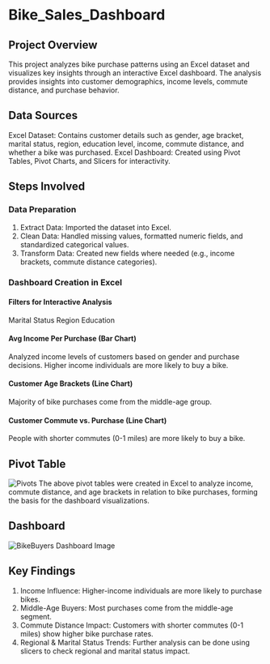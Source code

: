 # Bike_Sales_Dashboard
## Project Overview
This project analyzes bike purchase patterns using an Excel dataset and visualizes key insights through an interactive Excel dashboard. The analysis provides insights into customer demographics, income levels, commute distance, and purchase behavior.

## Data Sources
Excel Dataset: Contains customer details such as gender, age bracket, marital status, region, education level, income, commute distance, and whether a bike was purchased.
Excel Dashboard: Created using Pivot Tables, Pivot Charts, and Slicers for interactivity.

## Steps Involved
### Data Preparation
1. Extract Data: Imported the dataset into Excel.
2. Clean Data: Handled missing values, formatted numeric fields, and standardized categorical values.
3. Transform Data: Created new fields where needed (e.g., income brackets, commute distance categories).
### Dashboard Creation in Excel
#### Filters for Interactive Analysis
Marital Status
Region
Education
#### Avg Income Per Purchase (Bar Chart)
Analyzed income levels of customers based on gender and purchase decisions.
Higher income individuals are more likely to buy a bike.
#### Customer Age Brackets (Line Chart)
Majority of bike purchases come from the middle-age group.
#### Customer Commute vs. Purchase (Line Chart)
People with shorter commutes (0-1 miles) are more likely to buy a bike.
## Pivot Table
![Pivots](https://github.com/user-attachments/assets/77304814-ba6e-4b94-b64a-fb0d8429af1d)
The above pivot tables were created in Excel to analyze income, commute distance, and age brackets in relation to bike purchases, forming the basis for the dashboard visualizations.

## Dashboard
![BikeBuyers Dashboard Image](https://github.com/user-attachments/assets/3f0144e8-d6a5-423a-bbe2-73800f720077)






## Key Findings
1. Income Influence: Higher-income individuals are more likely to purchase bikes.
2. Middle-Age Buyers: Most purchases come from the middle-age segment.
3. Commute Distance Impact: Customers with shorter commutes (0-1 miles) show higher bike purchase rates.
4. Regional & Marital Status Trends: Further analysis can be done using slicers to check regional and marital status impact.
